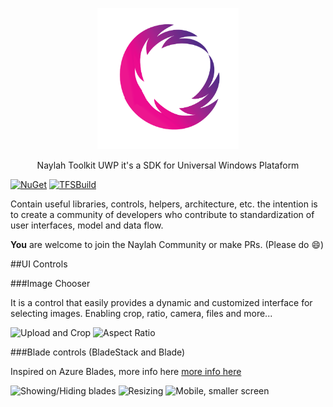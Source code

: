 <p align="center">
  <img src="https://raw.githubusercontent.com/NaylahProject/Naylah.Toolkit.UWP/master/NaylahLogo.png" width="226">
  <br>
  
</p>

<p align="center">Naylah Toolkit UWP it's a SDK for Universal Windows Plataform</p>


[![NuGet](https://img.shields.io/nuget/v/Naylah.Toolkit.UWP.svg?style=flat-square)](https://www.nuget.org/packages/Naylah.Toolkit.UWP/)
[![TFSBuild](https://softincloud.visualstudio.com/DefaultCollection/_apis/public/build/definitions/5b360ddf-7ff3-4c1d-93f6-2e82ed850c7e/43/badge)](https://softincloud.visualstudio.com/DefaultCollection/Naylah%20Services)

Contain useful libraries, controls, helpers, architecture, etc. the intention is to create a community of developers who contribute to standardization of user interfaces, model and data flow.

**You** are welcome to join the Naylah Community or make PRs. (Please do :smile:)

##UI Controls

###Image Chooser

It is a control that easily provides a dynamic and customized interface for selecting images. Enabling crop, ratio, camera, files and more...

![Upload and Crop](http://imgur.com/mhmiwa0.gif)
![Aspect Ratio](http://i.imgur.com/PnyDD4o.gif)


###Blade controls (BladeStack and Blade)

Inspired on Azure Blades, more info here [more info here](http://bit.ly/bladecontrolsforuwp)

![Showing/Hiding blades](http://i.imgur.com/RSVwysW.gif)
![Resizing](http://i.imgur.com/KTt9vI4.gif)
![Mobile, smaller screen](http://i.imgur.com/MYNfSrO.gif)
